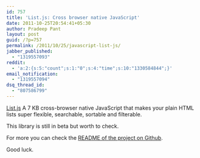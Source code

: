 ```yaml
---
id: 757
title: 'List.js: Cross browser native JavaScript'
date: 2011-10-25T20:54:41+05:30
author: Pradeep Pant
layout: post
guid: /?p=757
permalink: /2011/10/25/javascript-list-js/
jabber_published:
  - "1319557093"
reddit:
  - 'a:2:{s:5:"count";s:1:"0";s:4:"time";s:10:"1330584844";}'
email_notification:
  - "1319557094"
dsq_thread_id:
  - "807586799"
---
```

[List.js](http://listjs.com/) A 7 KB cross-browser native JavaScript that makes your plain HTML lists super flexible, searchable, sortable and filterable.

This library is still in beta but worth to check.

For more you can check the [README of the project on Github](https://github.com/javve/list#readme).

Good luck.